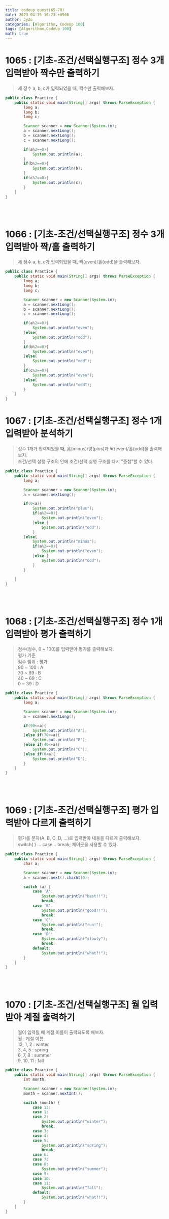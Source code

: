 ```yaml
---
title: codeup quest(65~70)
date: 2023-04-15 16:23 +0900
author: JyZo
categories: [Algorithm, CodeUp 100]
tags: [Algorithmm,CodeUp 100]
math: true
---
```




# 1065 : [기초-조건/선택실행구조] 정수 3개 입력받아 짝수만 출력하기
> 세 정수 a, b, c가 입력되었을 때, 짝수만 출력해보자.  

```java
public class Practice {
    public static void main(String[] args) throws ParseException {
        long a;
        long b;
        long c;

        Scanner scanner = new Scanner(System.in);
        a = scanner.nextLong();
        b = scanner.nextLong();
        c = scanner.nextLong();

        if(a%2==0){
            System.out.println(a);
        }
        if(b%2==0){
            System.out.println(b);
        }
        if(c%2==0){
            System.out.println(c);
        }
    }
}
```

<br/>
<br/>

# 1066 : [기초-조건/선택실행구조] 정수 3개 입력받아 짝/홀 출력하기
> 세 정수 a, b, c가 입력되었을 때, 짝(even)/홀(odd)을 출력해보자.

```java
public class Practice {
    public static void main(String[] args) throws ParseException {
        long a;
        long b;
        long c;

        Scanner scanner = new Scanner(System.in);
        a = scanner.nextLong();
        b = scanner.nextLong();
        c = scanner.nextLong();

        if(a%2==0){
            System.out.println("even");
        }else{
            System.out.println("odd");
        }
        if(b%2==0){
            System.out.println("even");
        }else{
            System.out.println("odd");
        }
        if(c%2==0){
            System.out.println("even");
        }else{
            System.out.println("odd");
        }
    }
}
```

# 1067 : [기초-조건/선택실행구조] 정수 1개 입력받아 분석하기
>정수 1개가 입력되었을 때, 음(minus)/양(plus)과 짝(even)/홀(odd)을 출력해보자.  
조건/선택 실행 구조의 안에 조건/선택 실행 구조를 다시 "중첩"할 수 있다.  

```java
public class Practice {
    public static void main(String[] args) throws ParseException {
        long a;

        Scanner scanner = new Scanner(System.in);
        a = scanner.nextLong();

        if(0<a){
            System.out.println("plus");
            if(a%2==0){
                System.out.println("even");
            }else {
                System.out.println("odd");
            }
        }else{
            System.out.println("minus");
            if(a%2==0){
                System.out.println("even");
            }else {
                System.out.println("odd");
            }
        }

    }
}
```

<br/>
<br/>

# 1068 : [기초-조건/선택실행구조] 정수 1개 입력받아 평가 출력하기
>점수(정수, 0 ~ 100)를 입력받아 평가를 출력해보자.  
평가 기준  
점수 범위 : 평가  
 90 ~ 100 : A  
 70 ~   89 : B  
 40 ~   69 : C  
0 ~   39 : D  

```java
public class Practice {
    public static void main(String[] args) throws ParseException {
        long a;

        Scanner scanner = new Scanner(System.in);
        a = scanner.nextLong();

        if(90<=a){
            System.out.println("A");
        }else if(70<=a){
            System.out.println("B");
        }else if(40<=a){
            System.out.println("C");
        }else if(0<a){
            System.out.println("D");
        }
    }
}
```

<br/>
<br/>

# 1069 : [기초-조건/선택실행구조] 평가 입력받아 다르게 출력하기
>평가를 문자(A, B, C, D, ...)로 입력받아 내용을 다르게 출력해보자.  
switch( ) ... case... break; 제어문을 사용할 수 있다.

```java
public class Practice {
    public static void main(String[] args) throws ParseException {
        char a;

        Scanner scanner = new Scanner(System.in);
        a = scanner.next().charAt(0);

        switch (a) {
            case 'A':
                System.out.println("best!!");
                break;
            case 'B':
                System.out.println("good!!");
                break;
            case 'C':
                System.out.println("run!");
                break;
            case 'D':
                System.out.println("slowly");
                break;
            default:
                System.out.println("what?!");
        }
    }
}
```

<br/>
<br/>

# 1070 : [기초-조건/선택실행구조] 월 입력받아 계절 출력하기
>월이 입력될 때 계절 이름이 출력되도록 해보자.  
월 : 계절 이름  
12, 1, 2 : winter  
3, 4, 5 : spring  
6, 7, 8 : summer  
9, 10, 11 : fall  

```java
public class Practice {
    public static void main(String[] args) throws ParseException {
        int month;

        Scanner scanner = new Scanner(System.in);
        month = scanner.nextInt();

        switch (month) {
            case 12:
            case 1:
            case 2:
                System.out.println("winter");
                break;
            case 3:
            case 4:
            case 5:
                System.out.println("spring");
                break;
            case 6:
            case 7:
            case 8:
                System.out.println("summer");
            case 9:
            case 10:
            case 11:
                System.out.println("fall");
            default:
                System.out.println("what?!");
        }
    }
}
```
